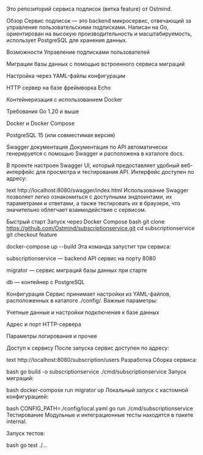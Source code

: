 Это репозиторий сервиса подписок (ветка feature) от Ostmind.

Обзор
Сервис подписок — это backend микросервис, отвечающий за управление пользовательскими подписками. Написан на Go, ориентирован на высокую производительность и масштабируемость, использует PostgreSQL для хранения данных.

Возможности
Управление подписками пользователей

Миграции базы данных с помощью встроенного сервиса миграций

Настройка через YAML-файлы конфигурации

HTTP сервер на базе фреймворка Echo

Контейнеризация с использованием Docker

Требования
Go 1.20 и выше

Docker и Docker Compose

PostgreSQL 15 (или совместимая версия)

Swagger документация
Документация по API автоматически генерируется с помощью Swagger и расположена в каталоге docs.

В проекте настроен Swagger UI, который предоставляет удобный веб-интерфейс для просмотра и тестирования API. Интерфейс доступен по адресу:

text
http://localhost:8080/swagger/index.html
Использование Swagger позволяет легко ознакомиться с доступными эндпоинтами, их параметрами и ответами, а также тестировать их в браузере, что значительно облегчает взаимодействие с сервисом.

Быстрый старт
Запуск через Docker Compose
bash
git clone https://github.com/Ostmind/subscriptionservice.git
cd subscriptionservice
git checkout feature

docker-compose up --build
Эта команда запустит три сервиса:

subscriptionservice — backend API сервис на порту 8080

migrator — сервис миграций базы данных при старте

db — контейнер с PostgreSQL

Конфигурация
Сервис принимает настройки из YAML-файлов, расположенных в каталоге ./config/. Важные параметры:

Учетные данные и настройки подключения к базе данных

Адрес и порт HTTP-сервера

Параметры логирования и прочее

Доступ к сервису
После запуска сервис доступен по адресу:

text
http://localhost:8080/subscription/users
Разработка
Сборка сервиса:

bash
go build -o subscriptionservice ./cmd/subscriptionservice
Запуск миграций:

bash
docker-compose run migrator up
Локальный запуск с кастомной конфигурацией:

bash
CONFIG_PATH=./config/local.yaml go run ./cmd/subscriptionservice
Тестирование
Модульные и интеграционные тесты находятся в пакете internal.

Запуск тестов:

bash
go test ./...